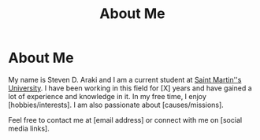 ﻿---
title: "About Me"
permalink: /about/
header:
    overlay_image: /photos/better header.jpg
    caption: "North Cascades with the Milky Way"
---

<!DOCTYPE html>
<html>

<body>
    <h1>About Me</h1>
    <p>My name is Steven D. Araki and I am a current student at <a href="https://www.stmartin.edu/" taget="_blank">Saint Martin''s University</a>. I have been working in this field for [X] years and have gained a lot of experience and knowledge in it. In my free time, I enjoy [hobbies/interests]. I am also passionate about [causes/missions].</p>
    <p>Feel free to contact me at [email address] or connect with me on [social media links].</p>
</body>
</html>